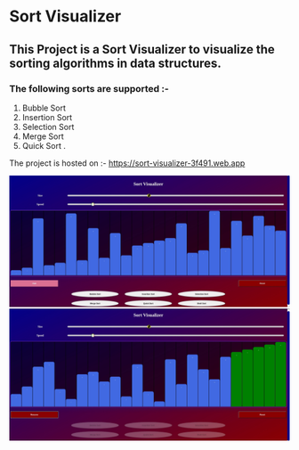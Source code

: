 # Sort Visualizer

## This Project is a Sort Visualizer to visualize the sorting algorithms in data structures.
### The following sorts are supported :-
1. Bubble Sort
2. Insertion Sort 
3. Selection Sort
4. Merge Sort
5. Quick Sort
.

The project is hosted on :-
<a href="https://sort-visualizer-3f491.web.app">https://sort-visualizer-3f491.web.app</a>

<img src="IMG_20210521_000927.jpg"/>

<img src="IMG_20210521_000913.jpg"/>

